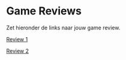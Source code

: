 # Game Reviews

Zet hieronder de links naar jouw game review.

[Review 1](Review1.md)

[Review 2](review2.md)
